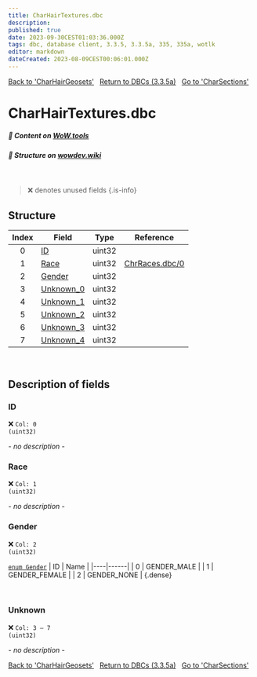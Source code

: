 ```yaml
---
title: CharHairTextures.dbc
description:
published: true
date: 2023-09-30CEST01:03:36.000Z
tags: dbc, database client, 3.3.5, 3.3.5a, 335, 335a, wotlk
editor: markdown
dateCreated: 2023-08-09CEST00:06:01.000Z
---
```

<a href="https://trinitycore.info/files/DBC/335/charhairgeosets" class="mt-5 v-btn v-btn--depressed v-btn--flat v-btn--outlined theme--light v-size--default darkblue--text text--lighten-3"><span class="v-btn__content"><i aria-hidden="true" class="v-icon notranslate v-icon--left mdi mdi-arrow-left theme--light"></i><span>Back to 'CharHairGeosets'</span></span></a>&nbsp;&nbsp;&nbsp;<a href="https://trinitycore.info/files/DBC/335/home" class="mt-5 v-btn v-btn--depressed v-btn--flat v-btn--outlined theme--light v-size--default darkblue--text text--lighten-3"><span class="v-btn__content"><i aria-hidden="true" class="v-icon notranslate v-icon--left mdi mdi-home-outline theme--light"></i><span>Return to DBCs (3.3.5a)</span></span></a>&nbsp;&nbsp;&nbsp;<a href="https://trinitycore.info/files/DBC/335/charsections" class="mt-5 v-btn v-btn--depressed v-btn--flat v-btn--outlined theme--light v-size--default darkblue--text text--lighten-3"><span class="v-btn__content"><span>Go to 'CharSections'</span><i aria-hidden="true" class="v-icon notranslate v-icon--right mdi mdi-arrow-right theme--light"></i></span></a>

# CharHairTextures.dbc
##### :open_book: Content on [WoW.tools](https://wow.tools/dbc/?dbc=charhairtextures&build=3.3.5.12340)
##### :pencil: Structure on [wowdev.wiki](https://wowdev.wiki/DB/CharHairTextures)
&nbsp;

> :x: denotes unused fields
{.is-info}


## Structure

| Index | Field | Type | Reference |
| :---: | --- | :---: | --- |
| 0 | [ID](#id) | uint32 |  |
| 1 | [Race](#race) | uint32 | [ChrRaces.dbc/0](/files/DBC/335/chrraces#id) |
| 2 | [Gender](#gender) | uint32 |  |
| 3 | [Unknown_0](#unknown) | uint32 |  |
| 4 | [Unknown_1](#unknown) | uint32 |  |
| 5 | [Unknown_2](#unknown) | uint32 |  |
| 6 | [Unknown_3](#unknown) | uint32 |  |
| 7 | [Unknown_4](#unknown) | uint32 |  |
&nbsp;
## Description of fields

### ID
:x: <code>Col: 0 (uint32)</code>

*- no description -*
&nbsp;

### Race
:x: <code>Col: 1 (uint32)</code>

*- no description -*
&nbsp;

### Gender
:x: <code>Col: 2 (uint32)</code>

[`enum Gender`](https://github.com/TrinityCore/TrinityCore/blob/3.3.5/src/server/shared/SharedDefines.h#L75-L80)
| ID | Name |
|----|------|
| 0 | GENDER_MALE |
| 1 | GENDER_FEMALE |
| 2 | GENDER_NONE |
{.dense}

&nbsp;

### Unknown
:x: <code>Col: 3 &ndash; 7 (uint32)</code>

*- no description -*
&nbsp;

<a href="https://trinitycore.info/files/DBC/335/charhairgeosets" class="mt-5 v-btn v-btn--depressed v-btn--flat v-btn--outlined theme--light v-size--default darkblue--text text--lighten-3"><span class="v-btn__content"><i aria-hidden="true" class="v-icon notranslate v-icon--left mdi mdi-arrow-left theme--light"></i><span>Back to 'CharHairGeosets'</span></span></a>&nbsp;&nbsp;&nbsp;<a href="https://trinitycore.info/files/DBC/335/home" class="mt-5 v-btn v-btn--depressed v-btn--flat v-btn--outlined theme--light v-size--default darkblue--text text--lighten-3"><span class="v-btn__content"><i aria-hidden="true" class="v-icon notranslate v-icon--left mdi mdi-home-outline theme--light"></i><span>Return to DBCs (3.3.5a)</span></span></a>&nbsp;&nbsp;&nbsp;<a href="https://trinitycore.info/files/DBC/335/charsections" class="mt-5 v-btn v-btn--depressed v-btn--flat v-btn--outlined theme--light v-size--default darkblue--text text--lighten-3"><span class="v-btn__content"><span>Go to 'CharSections'</span><i aria-hidden="true" class="v-icon notranslate v-icon--right mdi mdi-arrow-right theme--light"></i></span></a>

